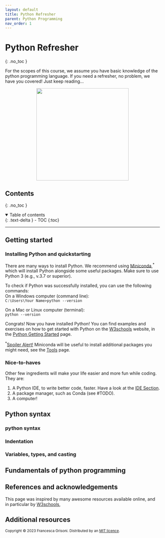 ```yaml
---
layout: default
title: Python Refresher
parent: Python Programming
nav_order: 1
---
```


# Python Refresher
{: .no_toc }

For the scopes of this course, we assume you have basic knowledge of the python programming language. If you need a 
refresher, no problem, we have you covered! Just keep reading...


<p align="center">
<img src="https://images.pexels.com/photos/4378128/pexels-photo-4378128.jpeg?auto=compress&cs=tinysrgb&w=1260&h=750&dpr=2" width=300>
</p>

## Contents
{: .no_toc }

<details open markdown="block">
  <summary>
    Table of contents
  </summary>
  {: .text-delta }
- TOC
{:toc}
</details>

---
## Getting started
### Installing Python and quickstarting
There are many ways to install Python. We recommend using [Miniconda](https://docs.conda.io/en/latest/miniconda.html),<sup>*</sup> 
which will install Python alongside some useful packages. Make sure to use Python 3 (e.g., v.3.7 or superior). 

To check if Python was successfully  installed, you can use the following commands:\
On a Windows computer (command line):\
```C:\Users\Your Name>python --version```

On a Mac or Linux computer (terminal):\
```python --version```

Congrats! Now you have installed Python! You can find examples and exercises on how to get started with Python on the
[W3schools](https://www.w3schools.com/python/python_getstarted.asp) website, in the 
[Python Getting Started](https://www.w3schools.com/python/python_getstarted.asp) page.

<sup>*</sup><u>Spoiler Alert!</u> Miniconda will be useful to install additional packages you might need, see the [Tools](doc_python_02_tools) page.

### Nice-to-haves

Other few ingredients will make your life easier and more fun while coding. They are:
1. A Python IDE, to write better code, faster. Have a look at the [IDE Section](doc_python_02_tools).
2. A package manager, such as Conda (see #TODO).
3. A computer!

## Python syntax

### python syntax

### Indentation

### Variables, types, and casting







## Fundamentals of python programming




## References and acknowledgements
This page was inspired by many awesome resources available online, and in particular by 
[W3schools](https://www.w3schools.com/python/python_variables_multiple.asp), 


## Additional resources


<sub>Copyright &copy; 2023 Francesca Grisoni. Distributed by an [MIT licence](LICENSE).</sub>
